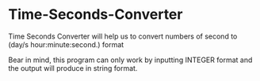 # Time-Seconds-Converter
Time Seconds Converter will help us to convert numbers of second to (day/s hour:minute:second.) format

Bear in mind, this program can only work by inputting INTEGER format and the output will produce in string format.
